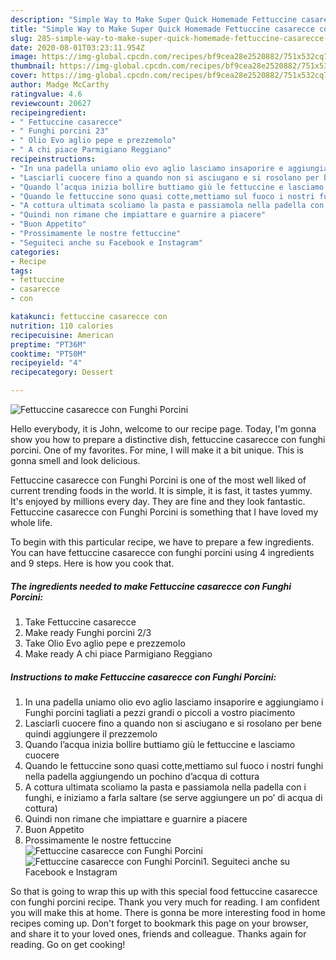 ```yaml
---
description: "Simple Way to Make Super Quick Homemade Fettuccine casarecce con Funghi Porcini"
title: "Simple Way to Make Super Quick Homemade Fettuccine casarecce con Funghi Porcini"
slug: 285-simple-way-to-make-super-quick-homemade-fettuccine-casarecce-con-funghi-porcini
date: 2020-08-01T03:23:11.954Z
image: https://img-global.cpcdn.com/recipes/bf9cea28e2520882/751x532cq70/fettuccine-casarecce-con-funghi-porcini-recipe-main-photo.jpg
thumbnail: https://img-global.cpcdn.com/recipes/bf9cea28e2520882/751x532cq70/fettuccine-casarecce-con-funghi-porcini-recipe-main-photo.jpg
cover: https://img-global.cpcdn.com/recipes/bf9cea28e2520882/751x532cq70/fettuccine-casarecce-con-funghi-porcini-recipe-main-photo.jpg
author: Madge McCarthy
ratingvalue: 4.6
reviewcount: 20627
recipeingredient:
- " Fettuccine casarecce"
- " Funghi porcini 23"
- " Olio Evo aglio pepe e prezzemolo"
- " A chi piace Parmigiano Reggiano"
recipeinstructions:
- "In una padella uniamo olio evo aglio lasciamo insaporire e aggiungiamo i Funghi porcini tagliati a pezzi grandi o piccoli a vostro piacimento"
- "Lasciarli cuocere fino a quando non si asciugano e si rosolano per bene quindi aggiungere il prezzemolo"
- "Quando l’acqua inizia bollire buttiamo giù le fettuccine e lasciamo cuocere"
- "Quando le fettuccine sono quasi cotte,mettiamo sul fuoco i nostri funghi nella padella aggiungendo un pochino d’acqua di cottura"
- "A cottura ultimata scoliamo la pasta e passiamola nella padella con i funghi, e iniziamo a farla saltare (se serve aggiungere un po’ di acqua di cottura)"
- "Quindi non rimane che impiattare e guarnire a piacere"
- "Buon Appetito"
- "Prossimamente le nostre fettuccine"
- "Seguiteci anche su Facebook e Instagram"
categories:
- Recipe
tags:
- fettuccine
- casarecce
- con

katakunci: fettuccine casarecce con 
nutrition: 110 calories
recipecuisine: American
preptime: "PT36M"
cooktime: "PT50M"
recipeyield: "4"
recipecategory: Dessert

---
```



![Fettuccine casarecce con Funghi Porcini](https://img-global.cpcdn.com/recipes/bf9cea28e2520882/751x532cq70/fettuccine-casarecce-con-funghi-porcini-recipe-main-photo.jpg)

Hello everybody, it is John, welcome to our recipe page. Today, I'm gonna show you how to prepare a distinctive dish, fettuccine casarecce con funghi porcini. One of my favorites. For mine, I will make it a bit unique. This is gonna smell and look delicious.



Fettuccine casarecce con Funghi Porcini is one of the most well liked of current trending foods in the world. It is simple, it is fast, it tastes yummy. It's enjoyed by millions every day. They are fine and they look fantastic. Fettuccine casarecce con Funghi Porcini is something that I have loved my whole life.


To begin with this particular recipe, we have to prepare a few ingredients. You can have fettuccine casarecce con funghi porcini using 4 ingredients and 9 steps. Here is how you cook that.

<!--inarticleads1-->

##### The ingredients needed to make Fettuccine casarecce con Funghi Porcini:

1. Take  Fettuccine casarecce
1. Make ready  Funghi porcini 2/3
1. Take  Olio Evo aglio pepe e prezzemolo
1. Make ready  A chi piace Parmigiano Reggiano




<!--inarticleads2-->

##### Instructions to make Fettuccine casarecce con Funghi Porcini:

1. In una padella uniamo olio evo aglio lasciamo insaporire e aggiungiamo i Funghi porcini tagliati a pezzi grandi o piccoli a vostro piacimento
1. Lasciarli cuocere fino a quando non si asciugano e si rosolano per bene quindi aggiungere il prezzemolo
1. Quando l’acqua inizia bollire buttiamo giù le fettuccine e lasciamo cuocere
1. Quando le fettuccine sono quasi cotte,mettiamo sul fuoco i nostri funghi nella padella aggiungendo un pochino d’acqua di cottura
1. A cottura ultimata scoliamo la pasta e passiamola nella padella con i funghi, e iniziamo a farla saltare (se serve aggiungere un po’ di acqua di cottura)
1. Quindi non rimane che impiattare e guarnire a piacere
1. Buon Appetito
1. Prossimamente le nostre fettuccine
<img src="//assets-global.cpcdn.com/assets/icons/button_play-2c75c40dde080a61004c1f40b05d8f140eaff45d7e9e6481dc71c63d2e7c4909.png" alt="Fettuccine casarecce con Funghi Porcini"><img src="//assets-global.cpcdn.com/assets/icons/button_play-2c75c40dde080a61004c1f40b05d8f140eaff45d7e9e6481dc71c63d2e7c4909.png" alt="Fettuccine casarecce con Funghi Porcini">1. Seguiteci anche su Facebook e Instagram




So that is going to wrap this up with this special food fettuccine casarecce con funghi porcini recipe. Thank you very much for reading. I am confident you will make this at home. There is gonna be more interesting food in home recipes coming up. Don't forget to bookmark this page on your browser, and share it to your loved ones, friends and colleague. Thanks again for reading. Go on get cooking!
